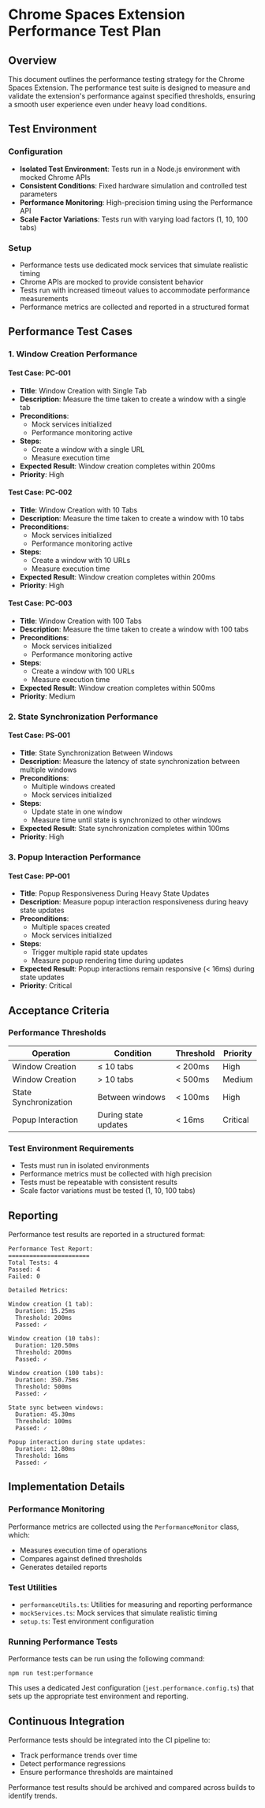 # Chrome Spaces Extension Performance Test Plan

## Overview

This document outlines the performance testing strategy for the Chrome Spaces Extension. The performance test suite is designed to measure and validate the extension's performance against specified thresholds, ensuring a smooth user experience even under heavy load conditions.

## Test Environment

### Configuration

- **Isolated Test Environment**: Tests run in a Node.js environment with mocked Chrome APIs
- **Consistent Conditions**: Fixed hardware simulation and controlled test parameters
- **Performance Monitoring**: High-precision timing using the Performance API
- **Scale Factor Variations**: Tests run with varying load factors (1, 10, 100 tabs)

### Setup

- Performance tests use dedicated mock services that simulate realistic timing
- Chrome APIs are mocked to provide consistent behavior
- Tests run with increased timeout values to accommodate performance measurements
- Performance metrics are collected and reported in a structured format

## Performance Test Cases

### 1. Window Creation Performance

#### Test Case: PC-001
- **Title**: Window Creation with Single Tab
- **Description**: Measure the time taken to create a window with a single tab
- **Preconditions**: 
  - Mock services initialized
  - Performance monitoring active
- **Steps**:
  - Create a window with a single URL
  - Measure execution time
- **Expected Result**: Window creation completes within 200ms
- **Priority**: High

#### Test Case: PC-002
- **Title**: Window Creation with 10 Tabs
- **Description**: Measure the time taken to create a window with 10 tabs
- **Preconditions**: 
  - Mock services initialized
  - Performance monitoring active
- **Steps**:
  - Create a window with 10 URLs
  - Measure execution time
- **Expected Result**: Window creation completes within 200ms
- **Priority**: High

#### Test Case: PC-003
- **Title**: Window Creation with 100 Tabs
- **Description**: Measure the time taken to create a window with 100 tabs
- **Preconditions**: 
  - Mock services initialized
  - Performance monitoring active
- **Steps**:
  - Create a window with 100 URLs
  - Measure execution time
- **Expected Result**: Window creation completes within 500ms
- **Priority**: Medium

### 2. State Synchronization Performance

#### Test Case: PS-001
- **Title**: State Synchronization Between Windows
- **Description**: Measure the latency of state synchronization between multiple windows
- **Preconditions**: 
  - Multiple windows created
  - Mock services initialized
- **Steps**:
  - Update state in one window
  - Measure time until state is synchronized to other windows
- **Expected Result**: State synchronization completes within 100ms
- **Priority**: High

### 3. Popup Interaction Performance

#### Test Case: PP-001
- **Title**: Popup Responsiveness During Heavy State Updates
- **Description**: Measure popup interaction responsiveness during heavy state updates
- **Preconditions**: 
  - Multiple spaces created
  - Mock services initialized
- **Steps**:
  - Trigger multiple rapid state updates
  - Measure popup rendering time during updates
- **Expected Result**: Popup interactions remain responsive (< 16ms) during state updates
- **Priority**: Critical

## Acceptance Criteria

### Performance Thresholds

| Operation | Condition | Threshold | Priority |
|-----------|-----------|-----------|----------|
| Window Creation | ≤ 10 tabs | < 200ms | High |
| Window Creation | > 10 tabs | < 500ms | Medium |
| State Synchronization | Between windows | < 100ms | High |
| Popup Interaction | During state updates | < 16ms | Critical |

### Test Environment Requirements

- Tests must run in isolated environments
- Performance metrics must be collected with high precision
- Tests must be repeatable with consistent results
- Scale factor variations must be tested (1, 10, 100 tabs)

## Reporting

Performance test results are reported in a structured format:

```
Performance Test Report:
=======================
Total Tests: 4
Passed: 4
Failed: 0

Detailed Metrics:

Window creation (1 tab):
  Duration: 15.25ms
  Threshold: 200ms
  Passed: ✓

Window creation (10 tabs):
  Duration: 120.50ms
  Threshold: 200ms
  Passed: ✓

Window creation (100 tabs):
  Duration: 350.75ms
  Threshold: 500ms
  Passed: ✓

State sync between windows:
  Duration: 45.30ms
  Threshold: 100ms
  Passed: ✓

Popup interaction during state updates:
  Duration: 12.80ms
  Threshold: 16ms
  Passed: ✓
```

## Implementation Details

### Performance Monitoring

Performance metrics are collected using the `PerformanceMonitor` class, which:
- Measures execution time of operations
- Compares against defined thresholds
- Generates detailed reports

### Test Utilities

- `performanceUtils.ts`: Utilities for measuring and reporting performance
- `mockServices.ts`: Mock services that simulate realistic timing
- `setup.ts`: Test environment configuration

### Running Performance Tests

Performance tests can be run using the following command:

```
npm run test:performance
```

This uses a dedicated Jest configuration (`jest.performance.config.ts`) that sets up the appropriate test environment and reporting.

## Continuous Integration

Performance tests should be integrated into the CI pipeline to:
- Track performance trends over time
- Detect performance regressions
- Ensure performance thresholds are maintained

Performance test results should be archived and compared across builds to identify trends.